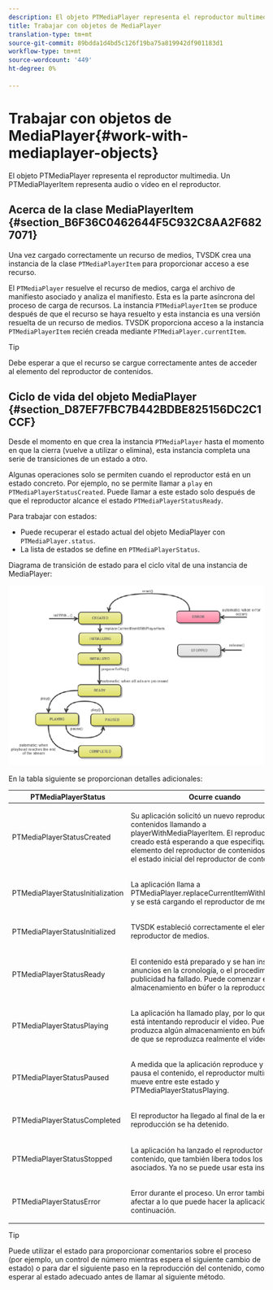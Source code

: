 ```yaml
---
description: El objeto PTMediaPlayer representa el reproductor multimedia. Un PTMediaPlayerItem representa audio o vídeo en el reproductor.
title: Trabajar con objetos de MediaPlayer
translation-type: tm+mt
source-git-commit: 89bdda1d4bd5c126f19ba75a819942df901183d1
workflow-type: tm+mt
source-wordcount: '449'
ht-degree: 0%

---
```



# Trabajar con objetos de MediaPlayer{#work-with-mediaplayer-objects}

El objeto PTMediaPlayer representa el reproductor multimedia. Un PTMediaPlayerItem representa audio o vídeo en el reproductor.

## Acerca de la clase MediaPlayerItem {#section_B6F36C0462644F5C932C8AA2F6827071}

Una vez cargado correctamente un recurso de medios, TVSDK crea una instancia de la clase `PTMediaPlayerItem` para proporcionar acceso a ese recurso.

El `PTMediaPlayer` resuelve el recurso de medios, carga el archivo de manifiesto asociado y analiza el manifiesto. Esta es la parte asíncrona del proceso de carga de recursos. La instancia `PTMediaPlayerItem` se produce después de que el recurso se haya resuelto y esta instancia es una versión resuelta de un recurso de medios. TVSDK proporciona acceso a la instancia `PTMediaPlayerItem` recién creada mediante `PTMediaPlayer.currentItem`.

>[!TIP]
>
>Debe esperar a que el recurso se cargue correctamente antes de acceder al elemento del reproductor de contenidos.

## Ciclo de vida del objeto MediaPlayer {#section_D87EF7FBC7B442BDBE825156DC2C1CCF}

Desde el momento en que crea la instancia `PTMediaPlayer` hasta el momento en que la cierra (vuelve a utilizar o elimina), esta instancia completa una serie de transiciones de un estado a otro.

Algunas operaciones solo se permiten cuando el reproductor está en un estado concreto. Por ejemplo, no se permite llamar a `play` en `PTMediaPlayerStatusCreated`. Puede llamar a este estado solo después de que el reproductor alcance el estado `PTMediaPlayerStatusReady`.

Para trabajar con estados:

* Puede recuperar el estado actual del objeto MediaPlayer con `PTMediaPlayer.status`.
* La lista de estados se define en `PTMediaPlayerStatus`.

Diagrama de transición de estado para el ciclo vital de una instancia de MediaPlayer:
<!--<a id="fig_1C55DE3F186F4B36AFFDCDE90379534C"></a>-->

![](assets/player-state-transitions-diagram-ios2_web.png)

En la tabla siguiente se proporcionan detalles adicionales:

<table id="table_426F0093E4214EA88CD72A7796B58DFD"> 
 <thead> 
  <tr> 
   <th colname="col1" class="entry"> PTMediaPlayerStatus </th> 
   <th colname="col2" class="entry"> Ocurre cuando </th> 
  </tr> 
 </thead>
 <tbody> 
  <tr> 
   <td colname="col1"> <p><span class="codeph"> PTMediaPlayerStatusCreated</span> </p> </td> 
   <td colname="col2"> <p>Su aplicación solicitó un nuevo reproductor de contenidos llamando a <span class="codeph"> playerWithMediaPlayerItem</span>. El reproductor recién creado está esperando a que especifique un elemento del reproductor de contenidos. Este es el estado inicial del reproductor de contenidos. </p> </td> 
  </tr> 
  <tr> 
   <td colname="col1"> <p> <span class="codeph"> PTMediaPlayerStatusInitialization</span> </p> </td> 
   <td colname="col2"> <p>La aplicación llama a <span class="codeph"> PTMediaPlayer.replaceCurrentItemWithPlayerItem</span> y se está cargando el reproductor de medios. </p> </td> 
  </tr> 
  <tr> 
   <td colname="col1"> <p><span class="codeph"> PTMediaPlayerStatusInitialized</span> </p> </td> 
   <td colname="col2"> <p>TVSDK estableció correctamente el elemento del reproductor de medios. </p> </td> 
  </tr> 
  <tr> 
   <td colname="col1"> <p> <span class="codeph"> PTMediaPlayerStatusReady</span> </p> </td> 
   <td colname="col2"> <p>El contenido está preparado y se han insertado anuncios en la cronología, o el procedimiento de publicidad ha fallado. Puede comenzar el almacenamiento en búfer o la reproducción. </p> </td> 
  </tr> 
  <tr> 
   <td colname="col1"> <p><span class="codeph"> PTMediaPlayerStatusPlaying</span> </p> </td> 
   <td colname="col2"> <p>La aplicación ha llamado <span class="codeph"> play</span>, por lo que TVSDK está intentando reproducir el vídeo. Puede que se produzca algún almacenamiento en búfer antes de que se reproduzca realmente el vídeo. </p> </td> 
  </tr> 
  <tr> 
   <td colname="col1"> <p><span class="codeph"> PTMediaPlayerStatusPaused</span> </p> </td> 
   <td colname="col2"> <p>A medida que la aplicación reproduce y pone en pausa el contenido, el reproductor multimedia se mueve entre este estado y <span class="codeph"> PTMediaPlayerStatusPlaying</span>. </p> </td> 
  </tr> 
  <tr> 
   <td colname="col1"> <p><span class="codeph"> PTMediaPlayerStatusCompleted</span> </p> </td> 
   <td colname="col2"> <p>El reproductor ha llegado al final de la emisión y la reproducción se ha detenido. </p> </td> 
  </tr> 
  <tr> 
   <td colname="col1"> <p><span class="codeph"> PTMediaPlayerStatusStopped</span> </p> </td> 
   <td colname="col2"> <p>La aplicación ha lanzado el reproductor de contenido, que también libera todos los recursos asociados. Ya no se puede usar esta instancia </p> </td> 
  </tr> 
  <tr> 
   <td colname="col1"> <p><span class="codeph"> PTMediaPlayerStatusError</span> </p> </td> 
   <td colname="col2"> <p>Error durante el proceso. Un error también podría afectar a lo que puede hacer la aplicación a continuación. </p> </td> 
  </tr> 
 </tbody> 
</table>

>[!TIP]
>
>Puede utilizar el estado para proporcionar comentarios sobre el proceso (por ejemplo, un control de número mientras espera el siguiente cambio de estado) o para dar el siguiente paso en la reproducción del contenido, como esperar al estado adecuado antes de llamar al siguiente método.


